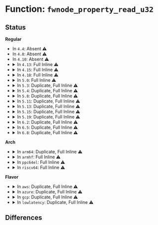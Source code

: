 # Function: <code>fwnode_property_read_u32</code>

## Status
<b>Regular</b>
<ul>
<li>
In <code>4.4</code>: Absent ⚠️
</li>
<li>
In <code>4.8</code>: Absent ⚠️
</li>
<li>
In <code>4.10</code>: Absent ⚠️
</li>
<li>
<details>
<summary>In <code>4.13</code>: Full Inline ⚠️</summary>

**Collision:** Unique Static

**Inline:** Full

**Transformation:** False

**Instances:**

```
In drivers/acpi/property.c (ffffffff8150b52b)
Location: include/linux/property.h:150
Inline: True
Inline callers:
  - drivers/acpi/property.c:acpi_fwnode_graph_parse_endpoint
  - drivers/acpi/property.c:acpi_fwnode_graph_parse_endpoint
  - drivers/acpi/property.c:acpi_graph_get_child_prop_value
```
</details>
</li>
<li>
<details>
<summary>In <code>4.15</code>: Full Inline ⚠️</summary>

**Collision:** Unique Static

**Inline:** Full

**Transformation:** False

**Instances:**

```
In drivers/acpi/property.c (ffffffff8154e42b)
Location: include/linux/property.h:156
Inline: True
Inline callers:
  - drivers/acpi/property.c:acpi_fwnode_graph_parse_endpoint
  - drivers/acpi/property.c:acpi_fwnode_graph_parse_endpoint
  - drivers/acpi/property.c:acpi_graph_get_child_prop_value
```
</details>
</li>
<li>
<details>
<summary>In <code>4.18</code>: Full Inline ⚠️</summary>

**Collision:** Unique Static

**Inline:** Full

**Transformation:** False

**Instances:**

```
In drivers/acpi/property.c (ffffffff8158491b)
Location: include/linux/property.h:164
Inline: True
Inline callers:
  - drivers/acpi/property.c:acpi_fwnode_graph_parse_endpoint
  - drivers/acpi/property.c:acpi_fwnode_graph_parse_endpoint
  - drivers/acpi/property.c:acpi_graph_get_child_prop_value
```
</details>
</li>
<li>
<details>
<summary>In <code>5.0</code>: Full Inline ⚠️</summary>

**Collision:** Unique Static

**Inline:** Full

**Transformation:** False

**Instances:**

```
In drivers/acpi/property.c (ffffffff8159ca12)
Location: include/linux/property.h:164
Inline: True
Inline callers:
  - drivers/acpi/property.c:acpi_fwnode_graph_parse_endpoint
  - drivers/acpi/property.c:acpi_fwnode_graph_parse_endpoint
  - drivers/acpi/property.c:acpi_fwnode_graph_parse_endpoint
  - drivers/acpi/property.c:acpi_fwnode_graph_parse_endpoint
  - drivers/acpi/property.c:acpi_graph_get_child_prop_value
```
</details>
</li>
<li>
<details>
<summary>In <code>5.3</code>: Duplicate, Full Inline ⚠️</summary>

**Collision:** Static Duplication

**Inline:** Full

**Transformation:** False

**Instances:**

```
In drivers/acpi/property.c (ffffffff815ce402)
Location: include/linux/property.h:186
Inline: True
Inline callers:
  - drivers/acpi/property.c:acpi_fwnode_graph_parse_endpoint
  - drivers/acpi/property.c:acpi_fwnode_graph_parse_endpoint
  - drivers/acpi/property.c:acpi_fwnode_graph_parse_endpoint
  - drivers/acpi/property.c:acpi_fwnode_graph_parse_endpoint
  - drivers/acpi/property.c:acpi_graph_get_child_prop_value
```
```
In drivers/soundwire/mipi_disco.c (ffffffff818c3011)
Location: include/linux/property.h:186
Inline: True
Inline callers:
  - drivers/soundwire/mipi_disco.c:sdw_slave_read_prop
  - drivers/soundwire/mipi_disco.c:sdw_slave_read_prop
  - drivers/soundwire/mipi_disco.c:sdw_master_read_prop
  - drivers/soundwire/mipi_disco.c:sdw_master_read_prop
  - drivers/soundwire/mipi_disco.c:sdw_master_read_prop
  - drivers/soundwire/mipi_disco.c:sdw_master_read_prop
  - drivers/soundwire/mipi_disco.c:sdw_master_read_prop
```
</details>
</li>
<li>
<details>
<summary>In <code>5.4</code>: Duplicate, Full Inline ⚠️</summary>

**Collision:** Static Duplication

**Inline:** Full

**Transformation:** False

**Instances:**

```
In drivers/acpi/property.c (ffffffff815ef682)
Location: include/linux/property.h:186
Inline: True
Inline callers:
  - drivers/acpi/property.c:acpi_fwnode_graph_parse_endpoint
  - drivers/acpi/property.c:acpi_fwnode_graph_parse_endpoint
  - drivers/acpi/property.c:acpi_fwnode_graph_parse_endpoint
  - drivers/acpi/property.c:acpi_fwnode_graph_parse_endpoint
  - drivers/acpi/property.c:acpi_graph_get_child_prop_value
```
```
In drivers/leds/led-core.c (ffffffff818e41e4)
Location: include/linux/property.h:186
Inline: True
Inline callers:
  - drivers/leds/led-core.c:led_compose_name
  - drivers/leds/led-core.c:led_compose_name
```
</details>
</li>
<li>
<details>
<summary>In <code>5.8</code>: Duplicate, Full Inline ⚠️</summary>

**Collision:** Static Duplication

**Inline:** Full

**Transformation:** False

**Instances:**

```
In drivers/acpi/property.c (ffffffff8169b892)
Location: include/linux/property.h:191
Inline: True
Inline callers:
  - drivers/acpi/property.c:acpi_fwnode_graph_parse_endpoint
  - drivers/acpi/property.c:acpi_fwnode_graph_parse_endpoint
  - drivers/acpi/property.c:acpi_fwnode_graph_parse_endpoint
  - drivers/acpi/property.c:acpi_fwnode_graph_parse_endpoint
  - drivers/acpi/property.c:acpi_graph_get_child_prop_value
```
```
In drivers/leds/led-core.c (ffffffff819b70af)
Location: include/linux/property.h:191
Inline: True
Inline callers:
  - drivers/leds/led-core.c:led_parse_fwnode_props
  - drivers/leds/led-core.c:led_parse_fwnode_props
```
</details>
</li>
<li>
<details>
<summary>In <code>5.11</code>: Duplicate, Full Inline ⚠️</summary>

**Collision:** Static Duplication

**Inline:** Full

**Transformation:** False

**Instances:**

```
In drivers/acpi/property.c (ffffffff816b86b2)
Location: include/linux/property.h:200
Inline: True
Inline callers:
  - drivers/acpi/property.c:acpi_fwnode_graph_parse_endpoint
  - drivers/acpi/property.c:acpi_fwnode_graph_parse_endpoint
  - drivers/acpi/property.c:acpi_fwnode_graph_parse_endpoint
  - drivers/acpi/property.c:acpi_fwnode_graph_parse_endpoint
  - drivers/acpi/property.c:acpi_graph_get_child_prop_value
```
```
In drivers/leds/led-core.c (ffffffff819b958f)
Location: include/linux/property.h:200
Inline: True
Inline callers:
  - drivers/leds/led-core.c:led_parse_fwnode_props
  - drivers/leds/led-core.c:led_parse_fwnode_props
```
</details>
</li>
<li>
<details>
<summary>In <code>5.13</code>: Duplicate, Full Inline ⚠️</summary>

**Collision:** Static Duplication

**Inline:** Full

**Transformation:** False

**Instances:**

```
In drivers/acpi/property.c (ffffffff8169a652)
Location: include/linux/property.h:200
Inline: True
Inline callers:
  - drivers/acpi/property.c:acpi_fwnode_graph_parse_endpoint
  - drivers/acpi/property.c:acpi_fwnode_graph_parse_endpoint
  - drivers/acpi/property.c:acpi_fwnode_graph_parse_endpoint
  - drivers/acpi/property.c:acpi_fwnode_graph_parse_endpoint
  - drivers/acpi/property.c:acpi_graph_get_child_prop_value
```
```
In drivers/dma/lgm/lgm-dma.c (ffffffff81707bdb)
Location: include/linux/property.h:200
Inline: True
Inline callers:
  - drivers/dma/lgm/lgm-dma.c:ldma_cfg_init
```
```
In drivers/leds/led-core.c (ffffffff8199dd7f)
Location: include/linux/property.h:200
Inline: True
Inline callers:
  - drivers/leds/led-core.c:led_parse_fwnode_props
  - drivers/leds/led-core.c:led_parse_fwnode_props
```
</details>
</li>
<li>
<details>
<summary>In <code>5.15</code>: Duplicate, Full Inline ⚠️</summary>

**Collision:** Static Duplication

**Inline:** Full

**Transformation:** False

**Instances:**

```
In drivers/acpi/property.c (ffffffff817104b2)
Location: include/linux/property.h:200
Inline: True
Inline callers:
  - drivers/acpi/property.c:acpi_fwnode_graph_parse_endpoint
  - drivers/acpi/property.c:acpi_fwnode_graph_parse_endpoint
  - drivers/acpi/property.c:acpi_fwnode_graph_parse_endpoint
  - drivers/acpi/property.c:acpi_fwnode_graph_parse_endpoint
  - drivers/acpi/property.c:acpi_graph_get_child_prop_value
```
```
In drivers/dma/lgm/lgm-dma.c (ffffffff817834ab)
Location: include/linux/property.h:200
Inline: True
Inline callers:
  - drivers/dma/lgm/lgm-dma.c:ldma_cfg_init
```
```
In drivers/net/mdio/fwnode_mdio.c (ffffffff8190b853)
Location: include/linux/property.h:200
Inline: True
Inline callers:
  - drivers/net/mdio/fwnode_mdio.c:fwnode_mdiobus_phy_device_register
  - drivers/net/mdio/fwnode_mdio.c:fwnode_mdiobus_phy_device_register
```
```
In drivers/leds/led-core.c (ffffffff81a4a89f)
Location: include/linux/property.h:200
Inline: True
Inline callers:
  - drivers/leds/led-core.c:led_parse_fwnode_props
  - drivers/leds/led-core.c:led_parse_fwnode_props
```
</details>
</li>
<li>
<details>
<summary>In <code>5.19</code>: Duplicate, Full Inline ⚠️</summary>

**Collision:** Static Duplication

**Inline:** Full

**Transformation:** False

**Instances:**

```
In drivers/acpi/property.c (ffffffff8183ee52)
Location: include/linux/property.h:206
Inline: True
Inline callers:
  - drivers/acpi/property.c:acpi_fwnode_graph_parse_endpoint
  - drivers/acpi/property.c:acpi_fwnode_graph_parse_endpoint
  - drivers/acpi/property.c:acpi_fwnode_graph_parse_endpoint
  - drivers/acpi/property.c:acpi_fwnode_graph_parse_endpoint
  - drivers/acpi/property.c:acpi_graph_get_child_prop_value
```
```
In drivers/dma/lgm/lgm-dma.c (ffffffff818ba0cb)
Location: include/linux/property.h:206
Inline: True
Inline callers:
  - drivers/dma/lgm/lgm-dma.c:ldma_cfg_init
```
```
In drivers/net/mdio/fwnode_mdio.c (ffffffff81a5f109)
Location: include/linux/property.h:206
Inline: True
Inline callers:
  - drivers/net/mdio/fwnode_mdio.c:fwnode_mdiobus_phy_device_register
  - drivers/net/mdio/fwnode_mdio.c:fwnode_mdiobus_phy_device_register
```
```
In drivers/power/supply/power_supply_core.c (ffffffff81b3fd0f)
Location: include/linux/property.h:206
Inline: True
Inline callers:
  - drivers/power/supply/power_supply_core.c:power_supply_get_battery_info
  - drivers/power/supply/power_supply_core.c:power_supply_get_battery_info
  - drivers/power/supply/power_supply_core.c:power_supply_get_battery_info
  - drivers/power/supply/power_supply_core.c:power_supply_get_battery_info
  - drivers/power/supply/power_supply_core.c:power_supply_get_battery_info
  - drivers/power/supply/power_supply_core.c:power_supply_get_battery_info
  - drivers/power/supply/power_supply_core.c:power_supply_get_battery_info
  - drivers/power/supply/power_supply_core.c:power_supply_get_battery_info
  - drivers/power/supply/power_supply_core.c:power_supply_get_battery_info
  - drivers/power/supply/power_supply_core.c:power_supply_get_battery_info
  - drivers/power/supply/power_supply_core.c:power_supply_get_battery_info
  - drivers/power/supply/power_supply_core.c:power_supply_get_battery_info
  - drivers/power/supply/power_supply_core.c:power_supply_get_battery_info
```
```
In drivers/leds/led-core.c (ffffffff81bb8df4)
Location: include/linux/property.h:206
Inline: True
Inline callers:
  - drivers/leds/led-core.c:led_parse_fwnode_props
  - drivers/leds/led-core.c:led_parse_fwnode_props
```
</details>
</li>
<li>
<details>
<summary>In <code>6.2</code>: Duplicate, Full Inline ⚠️</summary>

**Collision:** Static Duplication

**Inline:** Full

**Transformation:** False

**Instances:**

```
In drivers/acpi/property.c (ffffffff81975602)
Location: include/linux/property.h:220
Inline: True
Inline callers:
  - drivers/acpi/property.c:acpi_fwnode_graph_parse_endpoint
  - drivers/acpi/property.c:acpi_fwnode_graph_parse_endpoint
  - drivers/acpi/property.c:acpi_fwnode_graph_parse_endpoint
  - drivers/acpi/property.c:acpi_fwnode_graph_parse_endpoint
  - drivers/acpi/property.c:acpi_graph_get_child_prop_value
```
```
In drivers/dma/lgm/lgm-dma.c (ffffffff81a08afb)
Location: include/linux/property.h:220
Inline: True
Inline callers:
  - drivers/dma/lgm/lgm-dma.c:ldma_parse_dt
```
```
In drivers/net/mdio/fwnode_mdio.c (ffffffff81bea499)
Location: include/linux/property.h:220
Inline: True
Inline callers:
  - drivers/net/mdio/fwnode_mdio.c:fwnode_mdiobus_phy_device_register
  - drivers/net/mdio/fwnode_mdio.c:fwnode_mdiobus_phy_device_register
```
```
In drivers/power/supply/power_supply_core.c (ffffffff81cd629f)
Location: include/linux/property.h:220
Inline: True
Inline callers:
  - drivers/power/supply/power_supply_core.c:power_supply_get_battery_info
  - drivers/power/supply/power_supply_core.c:power_supply_get_battery_info
  - drivers/power/supply/power_supply_core.c:power_supply_get_battery_info
  - drivers/power/supply/power_supply_core.c:power_supply_get_battery_info
  - drivers/power/supply/power_supply_core.c:power_supply_get_battery_info
  - drivers/power/supply/power_supply_core.c:power_supply_get_battery_info
  - drivers/power/supply/power_supply_core.c:power_supply_get_battery_info
  - drivers/power/supply/power_supply_core.c:power_supply_get_battery_info
  - drivers/power/supply/power_supply_core.c:power_supply_get_battery_info
  - drivers/power/supply/power_supply_core.c:power_supply_get_battery_info
  - drivers/power/supply/power_supply_core.c:power_supply_get_battery_info
  - drivers/power/supply/power_supply_core.c:power_supply_get_battery_info
  - drivers/power/supply/power_supply_core.c:power_supply_get_battery_info
```
```
In drivers/leds/led-core.c (ffffffff81d5e05b)
Location: include/linux/property.h:220
Inline: True
Inline callers:
  - drivers/leds/led-core.c:led_parse_fwnode_props
  - drivers/leds/led-core.c:led_parse_fwnode_props
```
</details>
</li>
<li>
<details>
<summary>In <code>6.5</code>: Duplicate, Full Inline ⚠️</summary>

**Collision:** Static Duplication

**Inline:** Full

**Transformation:** False

**Instances:**

```
In drivers/acpi/property.c (ffffffff819bbe72)
Location: include/linux/property.h:231
Inline: True
Inline callers:
  - drivers/acpi/property.c:acpi_fwnode_graph_parse_endpoint
  - drivers/acpi/property.c:acpi_fwnode_graph_parse_endpoint
  - drivers/acpi/property.c:acpi_fwnode_graph_parse_endpoint
  - drivers/acpi/property.c:acpi_fwnode_graph_parse_endpoint
  - drivers/acpi/property.c:acpi_graph_get_child_prop_value
```
```
In drivers/dma/lgm/lgm-dma.c (ffffffff81a5197b)
Location: include/linux/property.h:231
Inline: True
Inline callers:
  - drivers/dma/lgm/lgm-dma.c:ldma_parse_dt
```
```
In drivers/net/mdio/fwnode_mdio.c (ffffffff81c428c9)
Location: include/linux/property.h:231
Inline: True
Inline callers:
  - drivers/net/mdio/fwnode_mdio.c:fwnode_mdiobus_phy_device_register
  - drivers/net/mdio/fwnode_mdio.c:fwnode_mdiobus_phy_device_register
```
```
In drivers/power/supply/power_supply_core.c (ffffffff81d3e2b2)
Location: include/linux/property.h:231
Inline: True
Inline callers:
  - drivers/power/supply/power_supply_core.c:power_supply_get_battery_info
  - drivers/power/supply/power_supply_core.c:power_supply_get_battery_info
  - drivers/power/supply/power_supply_core.c:power_supply_get_battery_info
  - drivers/power/supply/power_supply_core.c:power_supply_get_battery_info
  - drivers/power/supply/power_supply_core.c:power_supply_get_battery_info
  - drivers/power/supply/power_supply_core.c:power_supply_get_battery_info
  - drivers/power/supply/power_supply_core.c:power_supply_get_battery_info
  - drivers/power/supply/power_supply_core.c:power_supply_get_battery_info
  - drivers/power/supply/power_supply_core.c:power_supply_get_battery_info
  - drivers/power/supply/power_supply_core.c:power_supply_get_battery_info
  - drivers/power/supply/power_supply_core.c:power_supply_get_battery_info
  - drivers/power/supply/power_supply_core.c:power_supply_get_battery_info
  - drivers/power/supply/power_supply_core.c:power_supply_get_battery_info
```
```
In drivers/leds/led-core.c (ffffffff81dc8c3b)
Location: include/linux/property.h:231
Inline: True
Inline callers:
  - drivers/leds/led-core.c:led_parse_fwnode_props
  - drivers/leds/led-core.c:led_parse_fwnode_props
```
</details>
</li>
<li>
<details>
<summary>In <code>6.8</code>: Duplicate, Full Inline ⚠️</summary>

**Collision:** Static Duplication

**Inline:** Full

**Transformation:** False

**Instances:**

```
In drivers/acpi/mipi-disco-img.c (ffffffff819f30ef)
Location: include/linux/property.h:271
Inline: True
Inline callers:
  - drivers/acpi/mipi-disco-img.c:init_crs_csi2_swnodes
  - drivers/acpi/mipi-disco-img.c:init_crs_csi2_swnodes
  - drivers/acpi/mipi-disco-img.c:init_crs_csi2_swnodes
  - drivers/acpi/mipi-disco-img.c:init_crs_csi2_swnodes
```
```
In drivers/acpi/property.c (ffffffff81a06722)
Location: include/linux/property.h:271
Inline: True
Inline callers:
  - drivers/acpi/property.c:acpi_fwnode_graph_parse_endpoint
  - drivers/acpi/property.c:acpi_fwnode_graph_parse_endpoint
  - drivers/acpi/property.c:acpi_fwnode_graph_parse_endpoint
  - drivers/acpi/property.c:acpi_fwnode_graph_parse_endpoint
  - drivers/acpi/property.c:acpi_graph_get_child_prop_value
```
```
In drivers/dma/lgm/lgm-dma.c (ffffffff81a9d6cb)
Location: include/linux/property.h:271
Inline: True
Inline callers:
  - drivers/dma/lgm/lgm-dma.c:ldma_parse_dt
```
```
In drivers/net/mdio/fwnode_mdio.c (ffffffff81cf7f89)
Location: include/linux/property.h:271
Inline: True
Inline callers:
  - drivers/net/mdio/fwnode_mdio.c:fwnode_mdiobus_phy_device_register
  - drivers/net/mdio/fwnode_mdio.c:fwnode_mdiobus_phy_device_register
```
```
In drivers/power/supply/power_supply_core.c (ffffffff81df4c02)
Location: include/linux/property.h:271
Inline: True
Inline callers:
  - drivers/power/supply/power_supply_core.c:power_supply_get_battery_info
  - drivers/power/supply/power_supply_core.c:power_supply_get_battery_info
  - drivers/power/supply/power_supply_core.c:power_supply_get_battery_info
  - drivers/power/supply/power_supply_core.c:power_supply_get_battery_info
  - drivers/power/supply/power_supply_core.c:power_supply_get_battery_info
  - drivers/power/supply/power_supply_core.c:power_supply_get_battery_info
  - drivers/power/supply/power_supply_core.c:power_supply_get_battery_info
  - drivers/power/supply/power_supply_core.c:power_supply_get_battery_info
  - drivers/power/supply/power_supply_core.c:power_supply_get_battery_info
  - drivers/power/supply/power_supply_core.c:power_supply_get_battery_info
  - drivers/power/supply/power_supply_core.c:power_supply_get_battery_info
  - drivers/power/supply/power_supply_core.c:power_supply_get_battery_info
  - drivers/power/supply/power_supply_core.c:power_supply_get_battery_info
```
```
In drivers/leds/led-core.c (ffffffff81e816fb)
Location: include/linux/property.h:271
Inline: True
Inline callers:
  - drivers/leds/led-core.c:led_parse_fwnode_props
  - drivers/leds/led-core.c:led_parse_fwnode_props
```
```
In drivers/leds/led-class.c (ffffffff81e82bc4)
Location: include/linux/property.h:271
Inline: True
Inline callers:
  - drivers/leds/led-class.c:led_classdev_register_ext
  - drivers/leds/led-class.c:led_classdev_register_ext
```
</details>
</li>
</ul>
<b>Arch</b>
<ul>
<li>
<details>
<summary>In <code>arm64</code>: Duplicate, Full Inline ⚠️</summary>

**Collision:** Static Duplication

**Inline:** Full

**Transformation:** False

**Instances:**

```
In drivers/acpi/property.c (ffff80001077a3b0)
Location: include/linux/property.h:186
Inline: True
Inline callers:
  - drivers/acpi/property.c:acpi_fwnode_graph_parse_endpoint
  - drivers/acpi/property.c:acpi_fwnode_graph_parse_endpoint
  - drivers/acpi/property.c:acpi_fwnode_graph_parse_endpoint
  - drivers/acpi/property.c:acpi_fwnode_graph_parse_endpoint
  - drivers/acpi/property.c:acpi_graph_get_child_prop_value
```
```
In drivers/leds/led-core.c (ffff800010b48874)
Location: include/linux/property.h:186
Inline: True
Inline callers:
  - drivers/leds/led-core.c:led_compose_name
  - drivers/leds/led-core.c:led_compose_name
```
</details>
</li>
<li>
<details>
<summary>In <code>armhf</code>: Full Inline ⚠️</summary>

**Collision:** Unique Static

**Inline:** Full

**Transformation:** False

**Instances:**

```
In drivers/leds/led-core.c (c0c321b0)
Location: include/linux/property.h:186
Inline: True
Inline callers:
  - drivers/leds/led-core.c:led_compose_name
  - drivers/leds/led-core.c:led_compose_name
```
</details>
</li>
<li>
<details>
<summary>In <code>ppc64el</code>: Full Inline ⚠️</summary>

**Collision:** Unique Static

**Inline:** Full

**Transformation:** False

**Instances:**

```
In drivers/leds/led-core.c (c000000000c3cf80)
Location: include/linux/property.h:186
Inline: True
Inline callers:
  - drivers/leds/led-core.c:led_compose_name
  - drivers/leds/led-core.c:led_compose_name
```
</details>
</li>
<li>
<details>
<summary>In <code>riscv64</code>: Full Inline ⚠️</summary>

**Collision:** Unique Static

**Inline:** Full

**Transformation:** False

**Instances:**

```
In drivers/leds/led-core.c (ffffffe00071c54a)
Location: include/linux/property.h:186
Inline: True
Inline callers:
  - drivers/leds/led-core.c:led_compose_name
  - drivers/leds/led-core.c:led_compose_name
```
</details>
</li>
</ul>
<b>Flavor</b>
<ul>
<li>
<details>
<summary>In <code>aws</code>: Duplicate, Full Inline ⚠️</summary>

**Collision:** Static Duplication

**Inline:** Full

**Transformation:** False

**Instances:**

```
In drivers/acpi/property.c (ffffffff815de312)
Location: include/linux/property.h:186
Inline: True
Inline callers:
  - drivers/acpi/property.c:acpi_fwnode_graph_parse_endpoint
  - drivers/acpi/property.c:acpi_fwnode_graph_parse_endpoint
  - drivers/acpi/property.c:acpi_fwnode_graph_parse_endpoint
  - drivers/acpi/property.c:acpi_fwnode_graph_parse_endpoint
  - drivers/acpi/property.c:acpi_graph_get_child_prop_value
```
```
In drivers/leds/led-core.c (ffffffff81887ba4)
Location: include/linux/property.h:186
Inline: True
Inline callers:
  - drivers/leds/led-core.c:led_compose_name
  - drivers/leds/led-core.c:led_compose_name
```
</details>
</li>
<li>
<details>
<summary>In <code>azure</code>: Duplicate, Full Inline ⚠️</summary>

**Collision:** Static Duplication

**Inline:** Full

**Transformation:** False

**Instances:**

```
In drivers/acpi/property.c (ffffffff815c9952)
Location: include/linux/property.h:186
Inline: True
Inline callers:
  - drivers/acpi/property.c:acpi_fwnode_graph_parse_endpoint
  - drivers/acpi/property.c:acpi_fwnode_graph_parse_endpoint
  - drivers/acpi/property.c:acpi_fwnode_graph_parse_endpoint
  - drivers/acpi/property.c:acpi_fwnode_graph_parse_endpoint
  - drivers/acpi/property.c:acpi_graph_get_child_prop_value
```
```
In drivers/leds/led-core.c (ffffffff8183f524)
Location: include/linux/property.h:186
Inline: True
Inline callers:
  - drivers/leds/led-core.c:led_compose_name
  - drivers/leds/led-core.c:led_compose_name
```
</details>
</li>
<li>
<details>
<summary>In <code>gcp</code>: Duplicate, Full Inline ⚠️</summary>

**Collision:** Static Duplication

**Inline:** Full

**Transformation:** False

**Instances:**

```
In drivers/acpi/property.c (ffffffff815e3962)
Location: include/linux/property.h:186
Inline: True
Inline callers:
  - drivers/acpi/property.c:acpi_fwnode_graph_parse_endpoint
  - drivers/acpi/property.c:acpi_fwnode_graph_parse_endpoint
  - drivers/acpi/property.c:acpi_fwnode_graph_parse_endpoint
  - drivers/acpi/property.c:acpi_fwnode_graph_parse_endpoint
  - drivers/acpi/property.c:acpi_graph_get_child_prop_value
```
```
In drivers/leds/led-core.c (ffffffff818d9044)
Location: include/linux/property.h:186
Inline: True
Inline callers:
  - drivers/leds/led-core.c:led_compose_name
  - drivers/leds/led-core.c:led_compose_name
```
</details>
</li>
<li>
<details>
<summary>In <code>lowlatency</code>: Duplicate, Full Inline ⚠️</summary>

**Collision:** Static Duplication

**Inline:** Full

**Transformation:** False

**Instances:**

```
In drivers/acpi/property.c (ffffffff815fd822)
Location: include/linux/property.h:186
Inline: True
Inline callers:
  - drivers/acpi/property.c:acpi_fwnode_graph_parse_endpoint
  - drivers/acpi/property.c:acpi_fwnode_graph_parse_endpoint
  - drivers/acpi/property.c:acpi_fwnode_graph_parse_endpoint
  - drivers/acpi/property.c:acpi_fwnode_graph_parse_endpoint
  - drivers/acpi/property.c:acpi_graph_get_child_prop_value
```
```
In drivers/leds/led-core.c (ffffffff818f5b64)
Location: include/linux/property.h:186
Inline: True
Inline callers:
  - drivers/leds/led-core.c:led_compose_name
  - drivers/leds/led-core.c:led_compose_name
```
</details>
</li>
</ul>

## Differences
